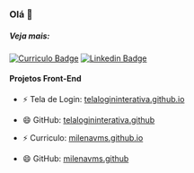 ### Olá 👋

##### Veja mais:
[![Curriculo Badge](https://img.shields.io/badge/curriculo-milena-orange)](https://milenavms.github.io/curriculo/)
[![Linkedin Badge](https://img.shields.io/badge/-LinkedIn-blue?style=flat-square&logo=Linkedin&logoColor=white&link=https://www.linkedin.com/in/milena-vasconcelos-342445125/)](https://www.linkedin.com/in/milena-vasconcelos-342445125/)


#### Projetos Front-End
- ⚡ Tela de Login:
[telalogininterativa.github.io](https://milenavms.github.io/telaLoginInterativa/)
- 😄 GitHub:
[telalogininterativa.github](https://github.com/milenavms/telaLoginInterativa)

- ⚡ Curriculo:
[milenavms.github.io](https://milenavms.github.io/curriculo/)
- 😄 GitHub:
[milenavms.github](https://github.com/milenavms/curriculo)






<!--
**milenavms/milenavms** is a ✨ _special_ ✨ repository because its `README.md` (this file) appears on your GitHub profile.

Here are some ideas to get you started:

- 🔭 I’m currently working on ...
- 🌱 I’m currently learning ...
- 👯 I’m looking to collaborate on ...
- 🤔 I’m looking for help with ...
- 💬 Ask me about ...
- 📫 How to reach me: ...
- 😄 Pronouns: ...
- ⚡ Fun fact: ...
-->
